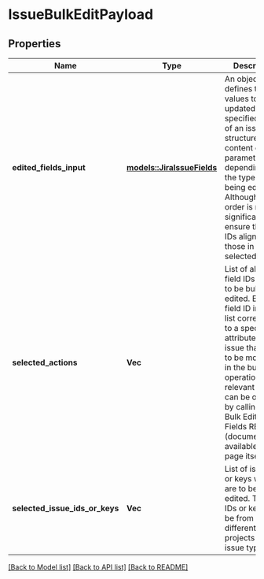 # IssueBulkEditPayload

## Properties

Name | Type | Description | Notes
------------ | ------------- | ------------- | -------------
**edited_fields_input** | [**models::JiraIssueFields**](JiraIssueFields.md) | An object that defines the values to be updated in specified fields of an issue. The structure and content of this parameter vary depending on the type of field being edited. Although the order is not significant, ensure that field IDs align with those in selectedActions. | 
**selected_actions** | **Vec<String>** | List of all the field IDs that are to be bulk edited. Each field ID in this list corresponds to a specific attribute of an issue that is set to be modified in the bulk edit operation. The relevant field ID can be obtained by calling the Bulk Edit Get Fields REST API (documentation available on this page itself). | 
**selected_issue_ids_or_keys** | **Vec<String>** | List of issue IDs or keys which are to be bulk edited. These IDs or keys can be from different projects and issue types. | 

[[Back to Model list]](../README.md#documentation-for-models) [[Back to API list]](../README.md#documentation-for-api-endpoints) [[Back to README]](../README.md)


